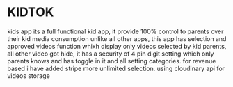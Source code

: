 # KIDTOK
kids app
its a full functional kid app, it provide 100% control to parents over their kid media consumption unlike all other apps, this app has selection and approved videos function whixh display only videos selected by kid parents, all other video got hide, it has a security of 4 pin digit setting which only parents knows and has toggle in it and all setting categories.
for revenue based i have added stripe more unlimited selection.
using cloudinary api for videos storage
